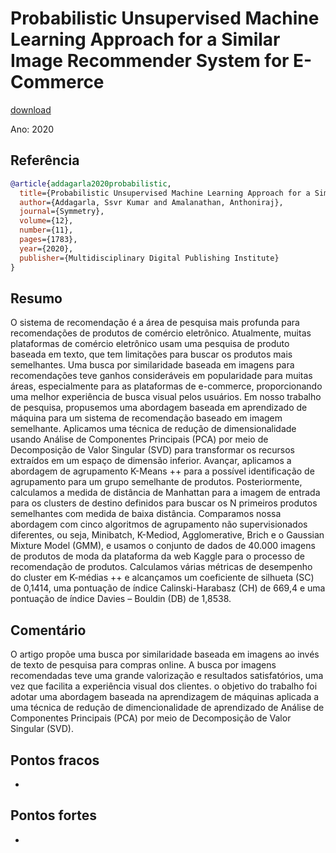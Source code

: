# Probabilistic Unsupervised Machine Learning Approach for a Similar Image Recommender System for E-Commerce

[download](https://www.mdpi.com/2073-8994/12/11/1783/htm) 

Ano: 2020

## Referência 
``` Bibtex 
@article{addagarla2020probabilistic,
  title={Probabilistic Unsupervised Machine Learning Approach for a Similar Image Recommender System for E-Commerce},
  author={Addagarla, Ssvr Kumar and Amalanathan, Anthoniraj},
  journal={Symmetry},
  volume={12},
  number={11},
  pages={1783},
  year={2020},
  publisher={Multidisciplinary Digital Publishing Institute}
}
```
## Resumo
O sistema de recomendação é a área de pesquisa mais profunda para recomendações de produtos de comércio eletrônico. Atualmente, muitas plataformas de comércio eletrônico usam uma pesquisa de produto baseada em texto, que tem limitações para buscar os produtos mais semelhantes. Uma busca por similaridade baseada em imagens para recomendações teve ganhos consideráveis ​​em popularidade para muitas áreas, especialmente para as plataformas de e-commerce, proporcionando uma melhor experiência de busca visual pelos usuários. Em nosso trabalho de pesquisa, propusemos uma abordagem baseada em aprendizado de máquina para um sistema de recomendação baseado em imagem semelhante. Aplicamos uma técnica de redução de dimensionalidade usando Análise de Componentes Principais (PCA) por meio de Decomposição de Valor Singular (SVD) para transformar os recursos extraídos em um espaço de dimensão inferior. Avançar, aplicamos a abordagem de agrupamento K-Means ++ para a possível identificação de agrupamento para um grupo semelhante de produtos. Posteriormente, calculamos a medida de distância de Manhattan para a imagem de entrada para os clusters de destino definidos para buscar os N primeiros produtos semelhantes com medida de baixa distância. Comparamos nossa abordagem com cinco algoritmos de agrupamento não supervisionados diferentes, ou seja, Minibatch, K-Mediod, Agglomerative, Brich e o Gaussian Mixture Model (GMM), e usamos o conjunto de dados de 40.000 imagens de produtos de moda da plataforma da web Kaggle para o processo de recomendação de produtos. Calculamos várias métricas de desempenho do cluster em K-médias ++ e alcançamos um coeficiente de silhueta (SC) de 0,1414, uma pontuação de índice Calinski-Harabasz (CH) de 669,4 e uma pontuação de índice Davies – Bouldin (DB) de 1,8538.


## Comentário 
O artigo propõe uma busca por similaridade baseada em imagens ao invés de texto de pesquisa para compras online. A busca por imagens recomendadas teve uma grande valorização e resultados satisfatórios, uma vez que facilita a experiência visual dos clientes. o objetivo do trabalho foi adotar uma abordagem baseada na aprendizagem de máquinas aplicada a uma técnica de redução de dimencionalidade de aprendizado de Análise de Componentes Principais (PCA) por meio de Decomposição de Valor Singular (SVD).


## Pontos fracos
- 
## Pontos fortes
- 